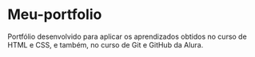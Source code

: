 # Meu-portfolio
Portfólio desenvolvido para aplicar os aprendizados obtidos no curso de HTML e CSS, e também, no curso de Git e GitHub da Alura.
